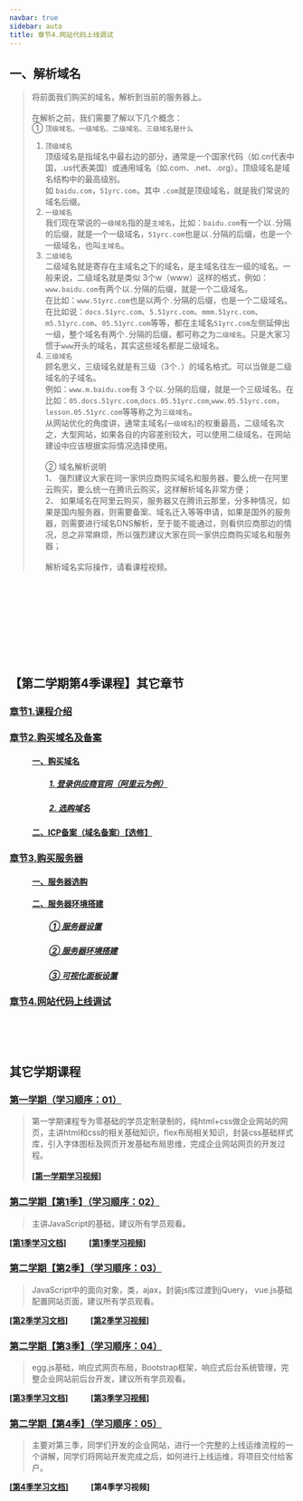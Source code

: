 ```yaml
---
navbar: true
sidebar: auto
title: 章节4.网站代码上线调试
---
```


## 一、解析域名
> 将前面我们购买的域名，解析到当前的服务器上。<br/><br/>
> 在解析之前，我们需要了解以下几个概念：<br/>
> ①  `顶级域名、一级域名、二级域名、三级域名是什么` <br/>
> 1. `顶级域名` <br/>
> 顶级域名是指域名中最右边的部分，通常是一个国家代码（如.cn代表中国，.us代表美国）或通用域名（如.com、.net、.org）。顶级域名是域名结构中的最高级别。‌<br/>
> 如 `baidu.com`，`51yrc.com`，其中 `.com`就是顶级域名，就是我们常说的域名后缀。<br/>
> 2. `一级域名` <br/>
> 我们现在常说的`一级域名`指的是`主域名`，比如：`baidu.com`有一个以`.`分隔的后缀，就是一个一级域名，`51yrc.com`也是以`.`分隔的后缀，也是一个一级域名，也叫`主域名`。
> 3. `二级域名` <br/>
> 二级域名就是寄存在主域名之下的域名，是主域名往左一级的域名。一般来说，二级域名就是类似 3个w（www）这样的格式，例如：`www.baidu.com`有两个以`.`分隔的后缀，就是一个二级域名。‌<br/>
> 在比如：`www.51yrc.com`也是以两个`.`分隔的后缀，也是一个二级域名。在比如说：`docs.51yrc.com`、`5.51yrc.com`、`mmm.51yrc.com`、`m5.51yrc.com`、`05.51yrc.com`等等，都在主域名`51yrc.com`左侧延伸出一级，整个域名有两个`.`分隔的后缀，都可称之为`二级域名`。只是大家习惯于`www`开头的域名，其实这些域名都是二级域名。<br/>
> 4. `三级域名` <br/>
> 顾名思义，三级域名就是有三级（3个`.`）的域名格式。可以当做是二级域名的子域名。<br/>
> 例如：`www.m.baidu.com`有 3 个以`.`分隔的后缀，就是一个三级域名。在比如：`05.docs.51yrc.com`,`docs.05.51yrc.com`,`www.05.51yrc.com`，`lesson.05.51yrc.com`等等称之为`三级域名`。<br/>
> 从网站优化的角度讲，通常主域名(`一级域名`)的权重最高，二级域名次之，大型网站，如果各自的内容差别较大，可以使用二级域名，在网站建设中应该根据实际情况选择使用。<br/><br/>
> ② 域名解析说明<br/>
> 1、 强烈建议大家在同一家供应商购买域名和服务器，要么统一在阿里云购买，要么统一在腾讯云购买，这样解析域名非常方便；<br/>
> 2、 如果域名在阿里云购买，服务器又在腾讯云那里，分多种情况，如果是国内服务器，则需要备案、域名迁入等等申请，如果是国外的服务器，则需要进行域名DNS解析，至于能不能通过，则看供应商那边的情况，总之非常麻烦，所以强烈建议大家在同一家供应商购买域名和服务器；<br/><br/>
> 解析域名实际操作，请看课程视频。

































<br/><br/><br/><br/><br/><br/><br/><br/>

## 【第二学期第4季课程】其它章节
### [章节1.课程介绍](/secondless/w-d '章节1.课程介绍')
<!-- <LessList  /> -->
### [章节2.购买域名及备案](/secondless/w-d/购买域名 '章节2.购买域名及备案')
####  <a href="/secondless/w-d/购买域名.html#一、购买域名" style="margin-left:40px;">一、购买域名</a>
##### <a href="/secondless/w-d/购买域名.html#_1-登录供应商官网-阿里云为例" style="margin-left:70px;">1. 登录供应商官网（阿里云为例）</a>
##### <a href="/secondless/w-d/购买域名.html#_2-选购域名" style="margin-left:70px;">2. 选购域名</a>
####  <a href="/secondless/w-d/购买域名.html#二、icp备案-域名备案-【选修】" style="margin-left:40px;">二、ICP备案（域名备案）【选修】</a>
### [章节3.购买服务器](/secondless/w-d/购买服务器 '章节3.购买服务器')
####  <a href="/secondless/w-d/购买服务器.html#一、服务器选购" style="margin-left:40px;">一、服务器选购</a>
####  <a href="/secondless/w-d/购买服务器.html#二、服务器环境搭建" style="margin-left:40px;">二、服务器环境搭建</a>
##### <a href="/secondless/w-d/购买服务器.html#_1-服务器设置" style="margin-left:70px;">① 服务器设置</a>
##### <a href="/secondless/w-d/购买服务器.html#_2-服务器环境搭建" style="margin-left:70px;">② 服务器环境搭建</a>
##### <a href="/secondless/w-d/购买服务器.html#_3-可视化面板设置" style="margin-left:70px;">③ 可视化面板设置</a>
### [章节4.网站代码上线调试](/secondless/w-d/网站代码上线调试 '章节3.网站代码上线调试')

<br/><br/><br/>
## 其它学期课程
### [第一学期（学习顺序：01）](/aboutless.html '第一学期课程')
> 第一学期课程专为零基础的学员定制录制的，纯html+css做企业网站的网页，主讲html和css的相关基础知识，flex布局相关知识，封装css基础样式库，引入字体图标及网页开发基础布局思维，完成企业网站网页的开发过程。<br/><br/>
<b><a href="https://study.163.com/course/courseMain.htm?courseId=1213374826&share=2&shareId=480000002289674" target="_blank">[第一学期学习视频]</a>
</b>

### [第二学期【第1季】（学习顺序：02）](/secondless/w-a '第二学期第1季课程')
> 主讲JavaScript的基础，建议所有学员观看。<br/>
<b>
   <a href="/secondless/w-a.html" target="_blank">[第1季学习文档]</a>&nbsp;&nbsp;&nbsp;&nbsp;&nbsp;
   <a style="margin-left:20px;" href="https://study.163.com/course/courseMain.htm?share=2&shareId=480000002289674&courseId=1213550818" target="_blank">[第1季学习视频]</a>
</b>

### [第二学期【第2季】（学习顺序：03）](/secondless/w-b '第二学期第2季课程')
> JavaScript中的面向对象，类，ajax，封装js库过渡到jQuery， vue.js基础配置网站页面，建议所有学员观看。<br/>
<b>
   <a href="/secondless/w-b.html" target="_blank">[第2季学习文档]</a>&nbsp;&nbsp;&nbsp;&nbsp;&nbsp;
   <a style="margin-left:20px;" href="https://study.163.com/course/courseMain.htm?share=2&shareId=480000002289674&courseId=1213781850" target="_blank">[第2季学习视频]</a>
</b>

### [第二学期【第3季】（学习顺序：04）](/secondless/w-c '第二学期第3季课程')
> egg.js基础，响应式网页布局，Bootstrap框架，响应式后台系统管理，完整企业网站前后台开发，建议所有学员观看。<br/>
<b>
   <a href="/secondless/w-c.html" target="_blank">[第3季学习文档]</a>&nbsp;&nbsp;&nbsp;&nbsp;&nbsp;
   <a style="margin-left:20px;" href="https://study.163.com/course/courseMain.htm?share=2&shareId=480000002289674&courseId=1213780858" target="_blank">[第3季学习视频]</a>
</b>

### [第二学期【第4季】（学习顺序：05）](/secondless/w-d '第二学期第4季课程')
> 主要对第三季，同学们开发的企业网站，进行一个完整的上线运维流程的一个讲解，同学们将网站开发完成之后，如何进行上线运维，将项目交付给客户。<br/>
<b>
   <a href="/secondless/w-d.html" target="_blank">[第4季学习文档]</a>&nbsp;&nbsp;&nbsp;&nbsp;&nbsp;
   <a style="margin-left:20px;">[第4季学习视频]</a>
</b>
